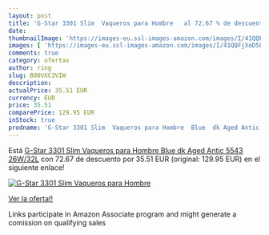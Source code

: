 ```yaml
---
layout: post
title: 'G-Star 3301 Slim  Vaqueros para Hombre   al 72.67 % de descuento'
date: 
thumbnailImage: 'https://images-eu.ssl-images-amazon.com/images/I/41QQFjXoD5L._SL200_.jpg'
images: [ 'https://images-eu.ssl-images-amazon.com/images/I/41QQFjXoD5L._SL200_.jpg' ]
comments: true
category: ofertas
author: ring
slug: B00VXC3VIW
description:
actualPrice: 35.51 EUR
currency: EUR
price: 35.51
comparePrice: 129.95 EUR
inStock: true
prodname: 'G-Star 3301 Slim  Vaqueros para Hombre  Blue  dk Aged Antic 5543  26W/32L'
---
```


Está [G-Star 3301 Slim  Vaqueros para Hombre  Blue  dk Aged Antic 5543  26W/32L](https://www.amazon.es/dp/B00VXC3VIW/?tag=tolees-21) con 72.67 de descuento por 35.51 EUR (original: 129.95 EUR) en el siguiente enlace!

[![G-Star 3301 Slim  Vaqueros para Hombre  ](https://images-eu.ssl-images-amazon.com/images/I/41QQFjXoD5L._SL200_.jpg)](https://www.amazon.es/dp/B00VXC3VIW/?tag=tolees-21)

[Ver la oferta!!](https://www.amazon.es/dp/B00VXC3VIW/?tag=tolees-21)

Links participate in Amazon Associate program and might generate a comission on qualifying sales


